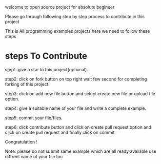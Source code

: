 welcome to open source project for absolute begineer

Please go through following step by step process to contribute in this project

This is All programming examples projects here we need to follow these steps

# steps To Contribute

step1: give a star to this project(optional).

step2: click on fork button on top right wait few second for completing forking of this project.

step3: click on add new file button and select create new file or upload file option.

step4: give a suitable name of your file and write a complete example.

step5: commit your file/files.

step6: click contribute button and click on create pull request option and click on create pull request and finally click on commit.

Congratulation !

Note: please do not submit same example which are all ready available use diffrent name of your file too
